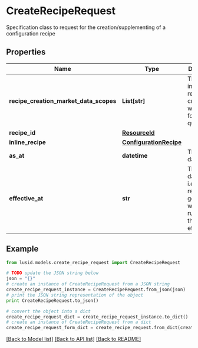 # CreateRecipeRequest

Specification class to request for the creation/supplementing of a configuration recipe

## Properties
Name | Type | Description | Notes
------------ | ------------- | ------------- | -------------
**recipe_creation_market_data_scopes** | **List[str]** | The scopes in which the recipe creation would look for quotes/data. | 
**recipe_id** | [**ResourceId**](ResourceId.md) |  | [optional] 
**inline_recipe** | [**ConfigurationRecipe**](ConfigurationRecipe.md) |  | [optional] 
**as_at** | **datetime** | The asAt date to use | [optional] 
**effective_at** | **str** | The market data time, i.e. the recipe generated will look for rules with this effectiveAt. | 

## Example

```python
from lusid.models.create_recipe_request import CreateRecipeRequest

# TODO update the JSON string below
json = "{}"
# create an instance of CreateRecipeRequest from a JSON string
create_recipe_request_instance = CreateRecipeRequest.from_json(json)
# print the JSON string representation of the object
print CreateRecipeRequest.to_json()

# convert the object into a dict
create_recipe_request_dict = create_recipe_request_instance.to_dict()
# create an instance of CreateRecipeRequest from a dict
create_recipe_request_form_dict = create_recipe_request.from_dict(create_recipe_request_dict)
```
[[Back to Model list]](../README.md#documentation-for-models) [[Back to API list]](../README.md#documentation-for-api-endpoints) [[Back to README]](../README.md)


